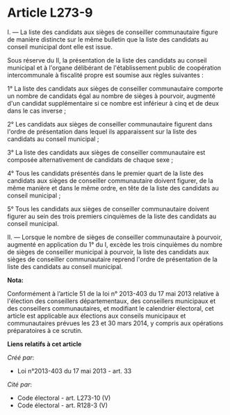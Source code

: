 # Article L273-9

I. ― La liste des candidats aux sièges de conseiller communautaire figure de manière distincte sur le même bulletin que la
liste des candidats au conseil municipal dont elle est issue.

Sous réserve du II, la présentation de la liste des candidats au conseil municipal et à l'organe délibérant de
l'établissement public de coopération intercommunale à fiscalité propre est soumise aux règles suivantes :

1° La liste des candidats aux sièges de conseiller communautaire comporte un nombre de candidats égal au nombre de sièges à
pourvoir, augmenté d'un candidat supplémentaire si ce nombre est inférieur à cinq et de deux dans le cas inverse ;

2° Les candidats aux sièges de conseiller communautaire figurent dans l'ordre de présentation dans lequel ils apparaissent
sur la liste des candidats au conseil municipal ;

3° La liste des candidats aux sièges de conseiller communautaire est composée alternativement de candidats de chaque sexe ;

4° Tous les candidats présentés dans le premier quart de la liste des candidats aux sièges de conseiller communautaire
doivent figurer, de la même manière et dans le même ordre, en tête de la liste des candidats au conseil municipal ;

5° Tous les candidats aux sièges de conseiller communautaire doivent figurer au sein des trois premiers cinquièmes de la
liste des candidats au conseil municipal.

II. ― Lorsque le nombre de sièges de conseiller communautaire à pourvoir, augmenté en application du 1° du I, excède les
trois cinquièmes du nombre de sièges de conseiller municipal à pourvoir, la liste des candidats aux sièges de conseiller
communautaire reprend l'ordre de présentation de la liste des candidats au conseil municipal.

**Nota:**

Conformément à l’article 51 de la loi n° 2013-403 du 17 mai 2013 relative à l'élection des conseillers départementaux, des
conseillers municipaux et des conseillers communautaires, et modifiant le calendrier électoral, cet article est applicable
aux élections aux conseils municipaux et communautaires prévues les 23 et 30 mars 2014, y compris aux opérations
préparatoires à ce scrutin.

**Liens relatifs à cet article**

_Créé par_:

  - Loi n°2013-403 du 17 mai 2013 - art. 33

_Cité par_:

  - Code électoral - art. L273-10 (V)
  - Code électoral - art. R128-3 (V)
